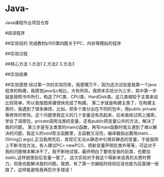 # Java-
Java课程作业项目仓库

#阅读程序

##实验目的
完成教材p100第四题关于PC、内存等模拟的程序


##实验过程



##核心方法
1.方法1
2.方法2
3.方法3


##实验结果



##实验感想
  经过第一次的实验历练，我感慨万千，因为这次试验是我第一个java程序的构建，我感觉java与c相比，大有所异。我把本实验分为三步，其中第一步就是按照书中所引，构造了PC类、CPU类、HardDisk类。这几类相较于主类来说比较简单，所以我按图索骥很快完成了构建。
  第二步就是构建主类了，在构建主类时，我遇到了很多麻烦，比如，把多个类分出在不同的包中，用public private等修饰符修饰。这个问题使我定义的几个变量没有亮起来，后来我经过网上搜索，学会了调用包，private调用当类的变量，还有public把变量公共的方法，解决了我的问题。
  第三步是写主类里的main()函数，再写main函数时我又遇到了难以解决的问题，我定义的void型主函数里，主函数又没亮，编译器指出要用static...(String[] args),正当我用完后，发现它无法从静态中引用非静态的变量，于是我网上不断寻找方法，有人建议PC= newPC()，把新变量声明在类外等等，可这对于我的问题根本解决不了。我不断地试错，最终明白了要改变我的前类，也要加static,这样就使前后变量一致了。
  这次实验对于我这个萌新来说真的太费时费力，但我也能解决我的问题。我想，有了第一次编程的经验应该也能为后面铺一些路了，这样能避免我再犯许多错误！


